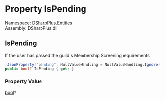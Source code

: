 # Property IsPending

Namespace: [DSharpPlus.Entities](DSharpPlus.Entities.md)  
Assembly: DSharpPlus.dll

## <a id="DSharpPlus_Entities_DiscordMember_IsPending"></a>IsPending

If the user has passed the guild's Membership Screening requirements

```csharp
[JsonProperty("pending", NullValueHandling = NullValueHandling.Ignore)]
public bool? IsPending { get; }
```

### Property Value

[bool](https://learn.microsoft.com/dotnet/api/system.boolean)?


